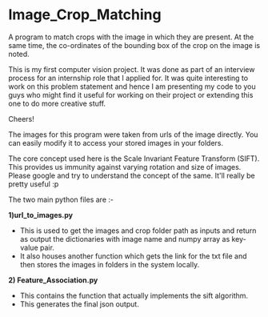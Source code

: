 # Image_Crop_Matching
A program to match crops with the image in which they are present. At the same time, the co-ordinates of the bounding box of the crop on the image is noted.


This is my first computer vision project. It was done as part of an interview process for an internship role that I applied for. It was quite interesting to work on this problem statement and hence I am presenting my code to you guys who might find it useful for working on their project or extending this one to do more creative stuff. 

Cheers! 


The images for this program were taken from urls of the image directly. You can easily modify it to access your stored images in your folders.

The core concept used here is the Scale Invariant Feature Transform (SIFT). This provides us immunity against varying rotation and size of images. Please google and try to understand the concept of the same. It'll really be pretty useful :p


The two main python files are :- 

**1)url_to_images.py**
- This is used to get the images and crop folder path as inputs and return as output the dictionaries with image name and numpy array as key-value pair.
- It also houses another function which gets the link for the txt file and then stores the images in folders in the system locally.

**2) Feature_Association.py**
- This contains the function that actually implements the sift algorithm.
- This generates the final json output.


